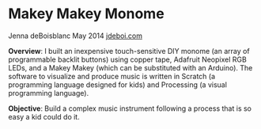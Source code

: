 Makey Makey Monome
==============

Jenna deBoisblanc
May 2014
[jdeboi.com](http://jdeboi.com)

**Overview**: I built an inexpensive touch-sensitive DIY monome (an array of programmable backlit buttons) using copper tape, Adafruit Neopixel RGB LEDs, and a Makey Makey (which can be substituted with an Arduino). The software to visualize and produce music is written in Scratch (a programming language designed for kids) and Processing (a visual programming language).

**Objective**: Build a complex music instrument following a process that is so easy a kid could do it. 